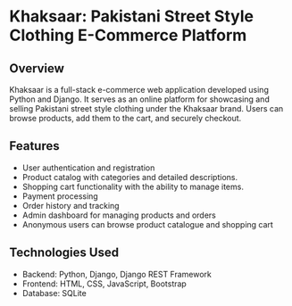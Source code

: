 # Khaksaar: Pakistani Street Style Clothing E-Commerce Platform

## Overview

Khaksaar is a full-stack e-commerce web application developed using Python and Django. It serves as an online platform for showcasing and selling Pakistani street style clothing under the Khaksaar brand. Users can browse products, add them to the cart, and securely checkout.

## Features

- User authentication and registration
- Product catalog with categories and detailed descriptions.
- Shopping cart functionality with the ability to manage items.
- Payment processing
- Order history and tracking
- Admin dashboard for managing products and orders
- Anonymous users can browse product catalogue and shopping cart

## Technologies Used

- Backend: Python, Django, Django REST Framework
- Frontend: HTML, CSS, JavaScript, Bootstrap
- Database: SQLite






 
